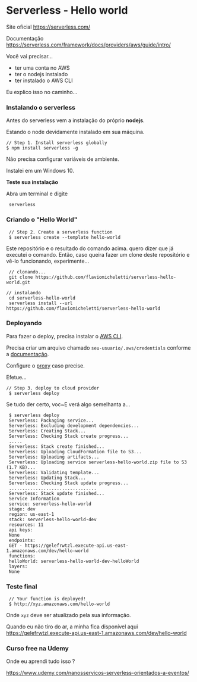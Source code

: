 # Serverless - Hello world

Site oficial https://serverless.com/

Documentação https://serverless.com/framework/docs/providers/aws/guide/intro/  

Você vai precisar...

+ ter uma conta no AWS
+ ter o nodejs instalado
+ ter instalado o AWS CLI

Eu explico isso no caminho...


### Instalando o serverless

Antes do serverless vem a instalação do próprio __nodejs__.

Estando o node devidamente instalado em sua máquina.

    // Step 1. Install serverless globally
    $ npm install serverless -g

Não precisa configurar variáveis de ambiente.

Instalei em um Windows 10.  

__Teste sua instalação__

Abra um terminal e digite 
    
     serverless
      

### Criando o "Hello World"

     // Step 2. Create a serverless function
     $ serverless create --template hello-world

Este repositório e o resultado do comando acima. quero dizer que já executei o comando. 
Então, caso queira fazer um clone deste repositório e vê-lo funcionando, experimente...

     // clonando...
     git clone https://github.com/flaviomicheletti/serverless-hello-world.git
    
	// instalando
     cd serverless-hello-world
     serverless install --url https://github.com/flaviomicheletti/serverless-hello-world    

  

### Deployando  

Para fazer o deploy, precisa instalar o [AWS CLI](https://docs.aws.amazon.com/cli/).  

Precisa criar um arquivo chamado `seu-usuario/.aws/credentials` conforme a [documentação](https://docs.aws.amazon.com/pt_br/cli/latest/userguide/cli-configure-files.html).  
  
Configure o [proxy](configurando-o-proxy.md) caso precise.

Efetue...  

    // Step 3. deploy to cloud provider
     $ serverless deploy

Se tudo der certo, voc~E verá algo semelhanta a...

     $ serverless deploy
     Serverless: Packaging service...
     Serverless: Excluding development dependencies...
     Serverless: Creating Stack...
     Serverless: Checking Stack create progress...
     .....
     Serverless: Stack create finished...
     Serverless: Uploading CloudFormation file to S3...
     Serverless: Uploading artifacts...
     Serverless: Uploading service serverless-hello-world.zip file to S3 (1.7 KB)...
     Serverless: Validating template...
     Serverless: Updating Stack...
     Serverless: Checking Stack update progress...
     .................................
     Serverless: Stack update finished...
     Service Information
     service: serverless-hello-world
     stage: dev
     region: us-east-1
     stack: serverless-hello-world-dev
     resources: 11
     api keys:
     None
     endpoints:
     GET - https://gelefrwtzl.execute-api.us-east-1.amazonaws.com/dev/hello-world
     functions:
     helloWorld: serverless-hello-world-dev-helloWorld
     layers:
     None


### Teste final

     // Your function is deployed!
     $ http://xyz.amazonaws.com/hello-world

Onde `xyz` deve ser atualizado pela sua informação.

Quando eu não tiro do ar, a minha fica disponível aqui https://gelefrwtzl.execute-api.us-east-1.amazonaws.com/dev/hello-world  


### Curso free na Udemy

Onde eu aprendi tudo isso ?  

https://www.udemy.com/nanosservicos-serverless-orientados-a-eventos/
